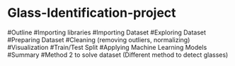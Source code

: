# Glass-Identification-project

#Outline
#Importing libraries
#Importing Dataset
#Exploring Dataset
#Preparing Dataset
#Cleaning (removing outliers, normalizing)
#Visualization
#Train/Test Split
#Applying Machine Learning Models
#Summary
#Method 2 to solve dataset (Different method to detect glasses)

